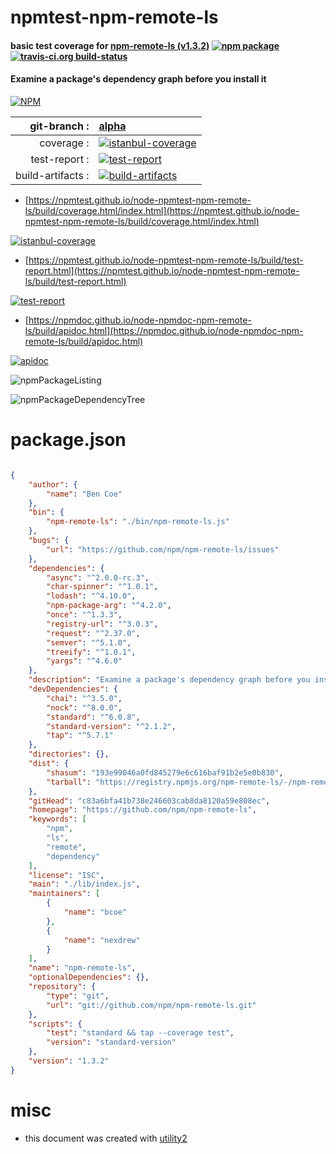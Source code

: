 # npmtest-npm-remote-ls

#### basic test coverage for  [npm-remote-ls (v1.3.2)](https://github.com/npm/npm-remote-ls)  [![npm package](https://img.shields.io/npm/v/npmtest-npm-remote-ls.svg?style=flat-square)](https://www.npmjs.org/package/npmtest-npm-remote-ls) [![travis-ci.org build-status](https://api.travis-ci.org/npmtest/node-npmtest-npm-remote-ls.svg)](https://travis-ci.org/npmtest/node-npmtest-npm-remote-ls)

#### Examine a package's dependency graph before you install it

[![NPM](https://nodei.co/npm/npm-remote-ls.png?downloads=true&downloadRank=true&stars=true)](https://www.npmjs.com/package/npm-remote-ls)

| git-branch : | [alpha](https://github.com/npmtest/node-npmtest-npm-remote-ls/tree/alpha)|
|--:|:--|
| coverage : | [![istanbul-coverage](https://npmtest.github.io/node-npmtest-npm-remote-ls/build/coverage.badge.svg)](https://npmtest.github.io/node-npmtest-npm-remote-ls/build/coverage.html/index.html)|
| test-report : | [![test-report](https://npmtest.github.io/node-npmtest-npm-remote-ls/build/test-report.badge.svg)](https://npmtest.github.io/node-npmtest-npm-remote-ls/build/test-report.html)|
| build-artifacts : | [![build-artifacts](https://npmtest.github.io/node-npmtest-npm-remote-ls/glyphicons_144_folder_open.png)](https://github.com/npmtest/node-npmtest-npm-remote-ls/tree/gh-pages/build)|

- [https://npmtest.github.io/node-npmtest-npm-remote-ls/build/coverage.html/index.html](https://npmtest.github.io/node-npmtest-npm-remote-ls/build/coverage.html/index.html)

[![istanbul-coverage](https://npmtest.github.io/node-npmtest-npm-remote-ls/build/screenCapture.buildCi.browser.%252Ftmp%252Fbuild%252Fcoverage.lib.html.png)](https://npmtest.github.io/node-npmtest-npm-remote-ls/build/coverage.html/index.html)

- [https://npmtest.github.io/node-npmtest-npm-remote-ls/build/test-report.html](https://npmtest.github.io/node-npmtest-npm-remote-ls/build/test-report.html)

[![test-report](https://npmtest.github.io/node-npmtest-npm-remote-ls/build/screenCapture.buildCi.browser.%252Ftmp%252Fbuild%252Ftest-report.html.png)](https://npmtest.github.io/node-npmtest-npm-remote-ls/build/test-report.html)

- [https://npmdoc.github.io/node-npmdoc-npm-remote-ls/build/apidoc.html](https://npmdoc.github.io/node-npmdoc-npm-remote-ls/build/apidoc.html)

[![apidoc](https://npmdoc.github.io/node-npmdoc-npm-remote-ls/build/screenCapture.buildCi.browser.%252Ftmp%252Fbuild%252Fapidoc.html.png)](https://npmdoc.github.io/node-npmdoc-npm-remote-ls/build/apidoc.html)

![npmPackageListing](https://npmtest.github.io/node-npmtest-npm-remote-ls/build/screenCapture.npmPackageListing.svg)

![npmPackageDependencyTree](https://npmtest.github.io/node-npmtest-npm-remote-ls/build/screenCapture.npmPackageDependencyTree.svg)



# package.json

```json

{
    "author": {
        "name": "Ben Coe"
    },
    "bin": {
        "npm-remote-ls": "./bin/npm-remote-ls.js"
    },
    "bugs": {
        "url": "https://github.com/npm/npm-remote-ls/issues"
    },
    "dependencies": {
        "async": "^2.0.0-rc.3",
        "char-spinner": "^1.0.1",
        "lodash": "^4.10.0",
        "npm-package-arg": "^4.2.0",
        "once": "^1.3.3",
        "registry-url": "^3.0.3",
        "request": "^2.37.0",
        "semver": "^5.1.0",
        "treeify": "^1.0.1",
        "yargs": "^4.6.0"
    },
    "description": "Examine a package's dependency graph before you install it",
    "devDependencies": {
        "chai": "^3.5.0",
        "nock": "^8.0.0",
        "standard": "^6.0.8",
        "standard-version": "^2.1.2",
        "tap": "^5.7.1"
    },
    "directories": {},
    "dist": {
        "shasum": "193e99046a0fd845279e6c616baf91b2e5e0b830",
        "tarball": "https://registry.npmjs.org/npm-remote-ls/-/npm-remote-ls-1.3.2.tgz"
    },
    "gitHead": "c83a6bfa41b738e246603cab8da8120a59e808ec",
    "homepage": "https://github.com/npm/npm-remote-ls",
    "keywords": [
        "npm",
        "ls",
        "remote",
        "dependency"
    ],
    "license": "ISC",
    "main": "./lib/index.js",
    "maintainers": [
        {
            "name": "bcoe"
        },
        {
            "name": "nexdrew"
        }
    ],
    "name": "npm-remote-ls",
    "optionalDependencies": {},
    "repository": {
        "type": "git",
        "url": "git://github.com/npm/npm-remote-ls.git"
    },
    "scripts": {
        "test": "standard && tap --coverage test",
        "version": "standard-version"
    },
    "version": "1.3.2"
}
```



# misc
- this document was created with [utility2](https://github.com/kaizhu256/node-utility2)
